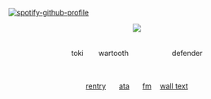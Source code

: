 [![spotify-github-profile](https://spotify-github-profile.kittinanx.com/api/view?uid=31emw27hdnz23bbvfx4humhc7cjq&cover_image=true&theme=novatorem&show_offline=false&background_color=000000&interchange=true&bar_color=000000&bar_color_cover=true)](https://github.com/kittinan/spotify-github-profile)





<p align="center" dir="auto">
<img src="https://64.media.tumblr.com/e02fd8d2287891f82eff8f80ec90495e/3783bc7907a3bb28-71/s540x810/31bf30be2b37081ed81cd977e62a183434aefbeb.pnj"> 

<div align='center'> 


 <br>toki ㅤㅤwartooth ㅤㅤ ㅤㅤㅤㅤdefender

<br>


[rentry](https://rentry.co/rickypawss)ㅤㅤ[ata](https://attajohn.atabook.org/)ㅤㅤ[fm](https://stats.fm/31emw27hdnz23bbvfx4humhc7cjq) ㅤ[wall text](https://walloftext.co/tokiwartooth)


